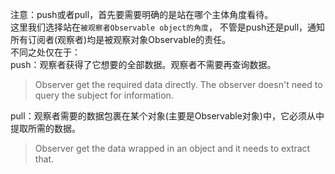 注意：push或者pull，首先要需要明确的是站在哪个主体角度看待。    
这里我们选择站在`被观察者Observable object的角度`，
不管是push还是pull，通知所有订阅者(观察者)均是被观察对象Observable的责任。    
不同之处仅在于：    
push：观察者获得了它想要的全部数据。观察者不需要再查询数据。
> Observer get the required data directly. The observer doesn't need to query the subject for information.

pull：观察者需要的数据包裹在某个对象(主要是Observable对象)中，它必须从中提取所需的数据。
> Observer get the data wrapped in an object and it needs to extract that.